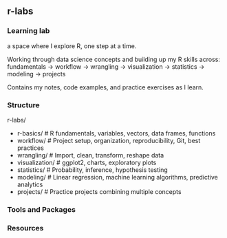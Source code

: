 ## r-labs

### Learning lab

a space where I explore R, one step at a time.

Working through data science concepts and building up my R skills across:
fundamentals → workflow → wrangling → visualization → statistics → modeling → projects

Contains my notes, code examples, and practice exercises as I learn.

### Structure

r-labs/
- r-basics/           # R fundamentals, variables, vectors, data frames, functions
- workflow/           # Project setup, organization, reproducibility, Git, best practices 
- wrangling/          # Import, clean, transform, reshape data
- visualization/      # ggplot2, charts, exploratory plots
- statistics/         # Probability, inference, hypothesis testing
- modeling/           # Linear regression, machine learning algorithms, predictive analytics
- projects/           # Practice projects combining multiple concepts

### Tools and Packages

### Resources